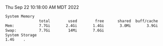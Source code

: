 Thu Sep 22 10:18:00 AM MDT 2022
```bash
System Memory
               total        used        free      shared  buff/cache   available
Mem:           7.7Gi       2.4Gi       1.4Gi       3.0Mi       3.9Gi       4.9Gi
Swap:          7.7Gi        14Mi       7.6Gi
System Storage
1.4G	.
```
```bash
